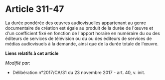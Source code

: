 # Article 311-47

La durée pondérée des œuvres audiovisuelles appartenant au genre documentaire de création est égale au produit de la durée de
l'œuvre et d'un coefficient fixé en fonction de l'apport horaire en numéraire du ou des éditeurs de services de télévision ou
du ou des éditeurs de services de médias audiovisuels à la demande, ainsi que de la durée totale de l'œuvre.

**Liens relatifs à cet article**

_Modifié par_:

  - Délibération n°2017/CA/31 du 23 novembre 2017 - art. 40, v. init.
